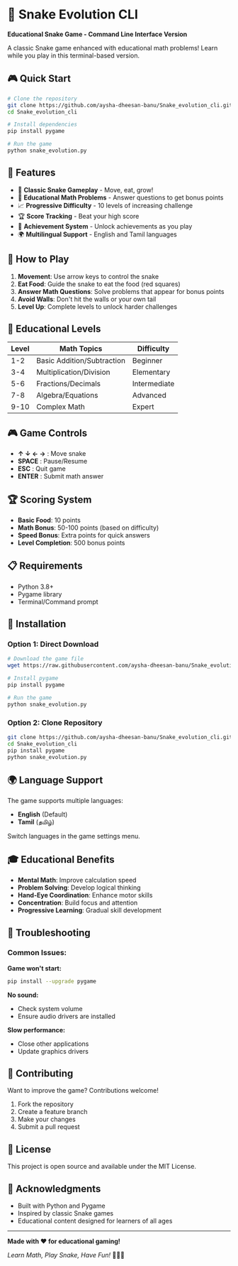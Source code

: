 # 🐍 Snake Evolution CLI

**Educational Snake Game - Command Line Interface Version**

A classic Snake game enhanced with educational math problems! Learn while you play in this terminal-based version.

## 🎮 Quick Start

```bash
# Clone the repository
git clone https://github.com/aysha-dheesan-banu/Snake_evolution_cli.git
cd Snake_evolution_cli

# Install dependencies
pip install pygame

# Run the game
python snake_evolution.py
```

## 🌟 Features

- 🐍 **Classic Snake Gameplay** - Move, eat, grow!
- 🧮 **Educational Math Problems** - Answer questions to get bonus points
- 📈 **Progressive Difficulty** - 10 levels of increasing challenge
- 🏆 **Score Tracking** - Beat your high score
- 🎯 **Achievement System** - Unlock achievements as you play
- 🌍 **Multilingual Support** - English and Tamil languages

## 🎯 How to Play

1. **Movement**: Use arrow keys to control the snake
2. **Eat Food**: Guide the snake to eat the food (red squares)
3. **Answer Math Questions**: Solve problems that appear for bonus points
4. **Avoid Walls**: Don't hit the walls or your own tail
5. **Level Up**: Complete levels to unlock harder challenges

## 🧮 Educational Levels

| Level | Math Topics | Difficulty |
|-------|-------------|------------|
| 1-2   | Basic Addition/Subtraction | Beginner |
| 3-4   | Multiplication/Division | Elementary |
| 5-6   | Fractions/Decimals | Intermediate |
| 7-8   | Algebra/Equations | Advanced |
| 9-10  | Complex Math | Expert |

## 🎮 Game Controls

- **↑ ↓ ← →** : Move snake
- **SPACE** : Pause/Resume
- **ESC** : Quit game
- **ENTER** : Submit math answer

## 🏆 Scoring System

- **Basic Food**: 10 points
- **Math Bonus**: 50-100 points (based on difficulty)
- **Speed Bonus**: Extra points for quick answers
- **Level Completion**: 500 bonus points

## 📋 Requirements

- Python 3.8+
- Pygame library
- Terminal/Command prompt

## 🚀 Installation

### Option 1: Direct Download
```bash
# Download the game file
wget https://raw.githubusercontent.com/aysha-dheesan-banu/Snake_evolution_cli/main/snake_evolution.py

# Install pygame
pip install pygame

# Run the game
python snake_evolution.py
```

### Option 2: Clone Repository
```bash
git clone https://github.com/aysha-dheesan-banu/Snake_evolution_cli.git
cd Snake_evolution_cli
pip install pygame
python snake_evolution.py
```

## 🌍 Language Support

The game supports multiple languages:
- **English** (Default)
- **Tamil** (தமிழ்)

Switch languages in the game settings menu.

## 🎓 Educational Benefits

- **Mental Math**: Improve calculation speed
- **Problem Solving**: Develop logical thinking
- **Hand-Eye Coordination**: Enhance motor skills
- **Concentration**: Build focus and attention
- **Progressive Learning**: Gradual skill development

## 🐛 Troubleshooting

### Common Issues:

**Game won't start:**
```bash
pip install --upgrade pygame
```

**No sound:**
- Check system volume
- Ensure audio drivers are installed

**Slow performance:**
- Close other applications
- Update graphics drivers

## 🤝 Contributing

Want to improve the game? Contributions welcome!

1. Fork the repository
2. Create a feature branch
3. Make your changes
4. Submit a pull request

## 📄 License

This project is open source and available under the MIT License.

## 🙏 Acknowledgments

- Built with Python and Pygame
- Inspired by classic Snake games
- Educational content designed for learners of all ages

---

**Made with ❤️ for educational gaming!**

*Learn Math, Play Snake, Have Fun!* 🐍🧮✨
